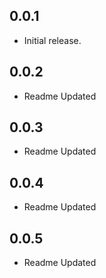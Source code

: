 ## 0.0.1
* Initial release.

## 0.0.2
* Readme Updated

## 0.0.3
* Readme Updated

## 0.0.4
* Readme Updated

## 0.0.5
* Readme Updated
